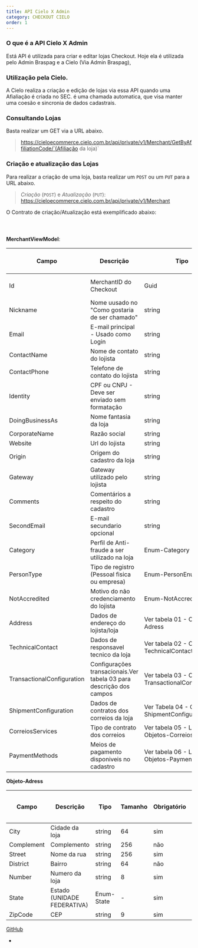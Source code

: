 ```yaml
---
title: API Cielo X Admin
category: CHECKOUT CIELO
order: 1
---
```



### O que é a API Cielo X Admin

Está API é utilizada para criar e editar lojas Checkout. Hoje ela é utilizada pelo Admin Braspag e a Cielo (Via Admin Braspag),


### Utilização pela Cielo.

A Cielo realiza a criação e edição de lojas via essa API quando uma Afialiação é criada no SEC. é uma chamada automatica, que visa manter uma coesão e sincronia de dados cadastrais. 



### Consultando Lojas

Basta realizar um GET via a URL abaixo.


> https://cieloecommerce.cielo.com.br/api/private/v1/Merchant/GetByAffiliationCode/`(Afiliação da loja)`


### Criação e atualização das Lojas

Para realizar a criação de uma loja, basta realizar um `POST` ou um `PUT` para a URL abaixo. 

> *Criação* (`POST`) e *Atualização* (`PUT`): https://cieloecommerce.cielo.com.br/api/private/v1/Merchant


 O Contrato de criação/Atualização está exemplificado abaixo:


```



```
**MerchantViewModel**:

| Campo                     | Descrição                                                           | Tipo                                              | Tamanho | Obrigatório          | Campos equivalente  no contrato Admin |
|----------------------------|---------------------------------------------------------------------|---------------------------------------------------|---------|----------------------|---------------------------------------|
| Id                         | MerchantID do Checkout                                              | Guid                                              | -       | Apenas para o update | N/A                                   |
| Nickname                   | Nome uusado  no "Como gostaria de ser chamado"                      | string                                            | 64      | sim                  | N/A                                   |
| Email                      | E-mail principal - Usado como Login                                 | string                                            | 64      | sim                  | E-MAIL                                |
| ContactName                | Nome de contato do lojista                                          | string                                            | 64      | sim                  | CONTACTNAME / FULLNAME                |
| ContactPhone               | Telefone de contato do lojista                                      | string                                            | 16      | sim                  | N/A                                   |
| Identity                   | CPF ou CNPJ - Deve ser enviado sem formatação                       | string                                            | 32      | sim                  | CNPJ / CPF                            |
| DoingBusinessAs            | Nome fantasia da loja                                               | string                                            | 128     | sim                  | FANCYNAME                             |
| CorporateName              | Razão social                                                        | string                                            | 128     | sim                  | CORPORATENAME                         |
| Website                    | Url do lojista                                                      | string                                            | 256     | não                  | N/A                                   |
| Origin                     | Origem do cadastro da loja                                          | string                                            | 100     | não                  | N/A                                   |
| Gateway                    | Gateway utilizado pelo lojista                                      | string                                            | 128     | não                  | N/A                                   |
| Comments                   | Comentários a respeito do cadastro                                  | string                                            | 4000    | não                  | N/A                                   |
| SecondEmail                | E-mail secundario opcional                                          | string                                            | 64      | sim                  | N/A                                   |
| Category                   | Perfil de Anti-fraude a ser utilizado na loja                       | Enum-Category                                     | -       | sim                  | N/A                                   |
| PersonType                 | Tipo de registro (Pessoal fisica ou empresa)                        | Enum-PersonEnum                                   | -       | não                  | DOCUMENTTYPE                          |
| NotAccredited              | Motivo do não credenciamento do lojista                             | Enum-NotAccredited                                | -       | sim                  | N/A                                   |
| Address                    | Dados de endereço do lojista/loja                                   | Ver tabela 01 - Objeto-Adress                     | -       | não                  | N/A                                   |
| TechnicalContact           | Dados de responsavel tecnico da loja                                | Ver tabela 02 - Objeto-TechnicalContact           | -       | sim                  | N/A                                   |
| TransactionalConfiguration | Configurações transacionais.Ver tabela 03 para descrição dos campos | Ver tabela 03 - Objeto-TransactionalConfiguration | -       | não                  | N/A                                   |
| ShipmentConfiguration      | Dados de contratos dos correios da loja                             | Ver Tabela 04 - Objeto-ShipmentConfiguration      | -       | não                  | N/A                                   |
| CorreiosServices           | Tipo de contrato dos correios                                       | Ver tabela 05 - Lista-Objetos-CorreiosServices    | -       | não                  | N/A                                   |
| PaymentMethods             | Meios de pagamento disponiveis no cadastro                          | Ver tabela 06 - Lista-Objetos-PaymentMethods      | -       | não                  | PAYMENTMETHOD                         |


**Objeto-Adress**

| Campo      | Descrição                   | Tipo       | Tamanho | Obrigatório | Campos equivalente no contrato Admin  |
|------------|-----------------------------|------------|---------|-------------|---------------------------------------|
| City       | Cidade da loja              | string     | 64      | sim         | CITY                                  |
| Complement | Complemento                 | string     | 256     | não         | COMPLEMENT                            |
| Street     | Nome da rua                 | string     | 256     | sim         | ADDRESS                               |
| District   | Bairro                      | string     | 64      | não         | DISTRICT                              |
| Number     | Numero da loja              | string     | 8       | sim         | NUMBER                                |
| State      | Estado (UNIDADE FEDERATIVA) | Enum-State | -       | sim         | STATE                                 |
| ZipCode    | CEP                         | string     | 9       | sim         | ZIPCODE                               |





[GitHub](http://github.com)







-
